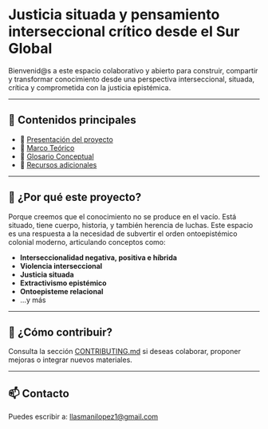 
# Justicia situada y pensamiento interseccional crítico desde el Sur Global

Bienvenid@s a este espacio colaborativo y abierto para construir, compartir y transformar conocimiento desde una perspectiva interseccional, situada, crítica y comprometida con la justicia epistémica.

---

## 📂 Contenidos principales

- 🔹 [Presentación del proyecto](presentacion.md)
- 🔹 [Marco Teórico](marco-teorico/marco-teorico.md)
- 🔹 [Glosario Conceptual](glosario-conceptual/glosario-conceptual.md)
- 🔹 [Recursos adicionales](Recursos/publicaciones.md)

---

## 🧠 ¿Por qué este proyecto?

Porque creemos que el conocimiento no se produce en el vacío. Está situado, tiene cuerpo, historia, y también herencia de luchas. Este espacio es una respuesta a la necesidad de subvertir el orden ontoepistémico colonial moderno, articulando conceptos como:

- **Interseccionalidad negativa, positiva e híbrida**
- **Violencia interseccional**
- **Justicia situada**
- **Extractivismo epistémico**
- **Ontoepisteme relacional**
- …y más

---

## 🤝 ¿Cómo contribuir?

Consulta la sección [CONTRIBUTING.md](CONTRIBUTING.md) si deseas colaborar, proponer mejoras o integrar nuevos materiales.

---

## 📫 Contacto

Puedes escribir a: [llasmanilopez1@gmail.com](mailto:llasmanilopez1@gmail.com)
